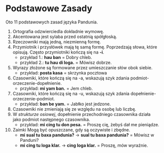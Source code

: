 # Podstawowe Zasady

Oto 11 podstawowych zasad języka Pandunia.

1. Ortografia odzwierciedla dokładnie wymowę.
2. Akcentowana jest sylaba przed ostatnią spółgłoską.
3. Rzeczowniki mają jedną, niezmienną formę.
4. Przymiotnik i przysłówek mają tę samą formę. Poprzedzają słowa, które opisują. Często przymiotniki kończą się na **-i**.
    - przykład 1.: **hau ban** = Dobry chleb.
    - przykład 2.: **tu hau di loga.** = Mówisz dobrze.
5. Wyrazy złożone są formowane przez umieszczanie słów obok siebie.
    - przykład: **posta kasa** = skrzynka pocztowa
6. Czasowniki, które kończą się na -a, wskazują szyk zdania podmiot-orzeczenie-dopełnienie.
    - przykład: **mi yam ban.** = Jem chleb.
7. Czasowniki, które kończą się na -u, wskazują szyk zdania dopełnienie-orzeczenie-podmiot.
    - przykład: **ban be yam.** = Jabłko jest jedzone.
8. Czasowniki nie zmieniają się ze względu na osobę lub liczbę.
9. W _strukturze osiowej_, dopełnienie przechodniego czasownika działa jako podmiot następnego czasownika.
    - przykład: **mi cing tu don pesa.** = Proszę cię, żebyś dał me pieniądze.
10. Zaimki Mogą być opuszczane, gdy są oczywiste i zbędne.
    - **mi sual tu baxa pandunia?** → **sual tu baxa pandunia?** = Mówisz w Panduni?
    - **mi cing tu loga klar.** →  **cing loga klar.** = Proszę, mów wyraźnie.

